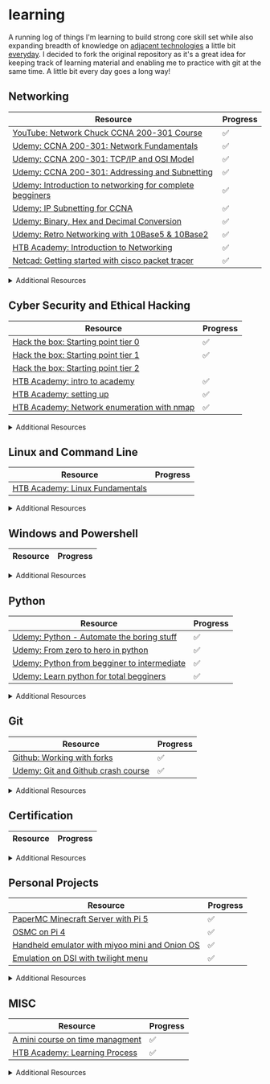 # learning

A running log of things I'm learning to build strong core skill set while also expanding breadth of knowledge on [adjacent technologies](http://www.effectiveengineer.com/blog/master-adjacent-disciplines) a little bit [everyday](https://jamesclear.com/continuous-improvement). I decided to fork the original repository as it's a great idea for keeping track of learning material and enabling me to practice with git at the same time. A little bit every day goes a long way!

## Networking

|Resource|Progress|
|---|---|
|[YouTube: Network Chuck CCNA 200-301 Course](https://www.youtube.com/playlist?list=PLIhvC56v63IJVXv0GJcl9vO5Z6znCVb1P)|✅|
|[Udemy: CCNA 200-301: Network Fundamentals](https://www.udemy.com/course/free-ccna-200-301-network-fundamentals/)|✅|
|[Udemy: CCNA 200-301: TCP/IP and OSI Model](https://www.udemy.com/course/free-ccna-200-301-course-tcpip-and-osi-models-explained/)|✅|
|[Udemy: CCNA 200-301: Addressing and Subnetting](https://www.udemy.com/course/ccna-ip-addressing-and-subnetting-practical-exam-prep/)|✅|
|[Udemy: Introduction to networking for complete begginers](https://www.udemy.com/course/introduction-to-networking-for-complete-beginners/)|✅|
|[Udemy: IP Subnetting for CCNA](https://www.udemy.com/course/ip-subnetting-demystified/)|✅|
|[Udemy: Binary, Hex and Decimal Conversion](https://www.udemy.com/course/ccna-200-301-binary-hexadecimal-decimal-/)|✅|
|[Udemy: Retro Networking with 10Base5 & 10Base2](https://www.udemy.com/course/retro-networking-with-10base5-10base2/)|✅|
|[HTB Academy: Introduction to Networking](https://academy.hackthebox.com/module/details/34)|✅|
|[Netcad: Getting started with cisco packet tracer](https://www.netacad.com/courses/getting-started-cisco-packet-tracer?courseLang=en-US)|✅|

<details>
<summary>Additional Resources</summary>

|Resource|Progress|
|---|---|

</details>

## Cyber Security and Ethical Hacking

|Resource|Progress|
|---|---|
|[Hack the box: Starting point tier 0](https://app.hackthebox.com/starting-point)|✅|
|[Hack the box: Starting point tier 1](https://app.hackthebox.com/starting-point)|✅|
|[Hack the box: Starting point tier 2](https://app.hackthebox.com/starting-point)| |
|[HTB Academy: intro to academy](https://academy.hackthebox.com/module/details/15)|✅|
|[HTB Academy: setting up](https://academy.hackthebox.com/module/details/87)|✅|
|[HTB Academy: Network enumeration with nmap](https://academy.hackthebox.com/module/details/19)|✅|

<details>
<summary>Additional Resources</summary>

|Resource|Progress|
|---|---|

</details>

## Linux and Command Line

|Resource|Progress|
|---|---|
|[HTB Academy: Linux Fundamentals](https://academy.hackthebox.com/module/details/18)| |

<details>
<summary>Additional Resources</summary>

|Resource|Progress|
|---|---|

</details>

## Windows and Powershell

|Resource|Progress|
|---|---|

<details>
<summary>Additional Resources</summary>

|Resource|Progress|
|---|---|

</details>

## Python

|Resource|Progress|
|---|---|
|[Udemy: Python - Automate the boring stuff](https://www.udemy.com/course/automate/?couponCode=ST18MT62524)|✅|
|[Udemy: From zero to hero in python](https://www.udemy.com/course/complete-python-bootcamp/?couponCode=ST18MT62524)|✅|
|[Udemy: Python from begginer to intermediate](https://www.udemy.com/course/python-from-beginner-to-expert-starter-free/)|✅|
|[Udemy: Learn python for total begginers](https://www.udemy.com/course/python-3-for-total-beginners/)|✅|


<details>
<summary>Additional Resources</summary>

|Resource|Progress|
|---|---|

</details>

## Git

|Resource|Progress|
|---|---|
|[Github: Working with forks](https://docs.github.com/en/pull-requests/collaborating-with-pull-requests/working-with-forks)|✅|
|[Udemy: Git and Github crash course](https://www.udemy.com/course/git-and-github-crash-course-creating-a-repository-from-scratch/)|✅|

<details>
<summary>Additional Resources</summary>

|Resource|Progress|
|---|---|
|[Career Foundry: Git Commit Command](https://careerfoundry.com/en/blog/web-development/git-commit-command/)|✅|


</details>

## Certification

|Resource|Progress|
|---|---|

<details>
<summary>Additional Resources</summary>

|Resource|Progress|
|---|---|

</details>

## Personal Projects

|Resource|Progress|
|---|---|
|[PaperMC Minecraft Server with Pi 5](https://papermc.io/)|✅|
|[OSMC on Pi 4](https://osmc.tv/)|✅|
|[Handheld emulator with miyoo mini and Onion OS](https://onionui.github.io/)|✅|
|[Emulation on DSI with twilight menu](https://wiki.ds-homebrew.com/twilightmenu/installing-dsi)|✅|
<details>
<summary>Additional Resources</summary>

|Resource|Progress|
|---|---|
|[Minecraft Server Raspberry Pi](https://raspberrytips.com/minecraft-server-raspberry-pi/)|✅|
|[PaperMC Docs](https://docs.papermc.io/paper/getting-started)|✅|
</details>


## MISC

|Resource|Progress|
|---|---|
|[A mini course on time managment](https://www.udemy.com/course/manageyourtime/)|✅|
|[HTB Academy: Learning Process](https://academy.hackthebox.com/module/details/9)|✅|

<details>
<summary>Additional Resources</summary>

|Resource|Progress|
|---|---|

</details>
